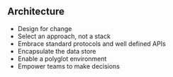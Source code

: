 ##  Architecture

* Design for change
* Select an approach, not a stack
* Embrace standard protocols and well defined APIs
* Encapsulate the data store
* Enable a polyglot environment
* Empower teams to make decisions

